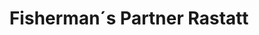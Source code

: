 ---
title: "Fisherman´s Partner Rastatt"
url: /rastatt/fisherman-s-partner-rastatt/
shop: Angeln
---